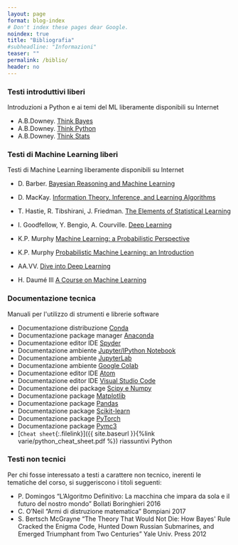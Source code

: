 ```yaml
---
layout: page
format: blog-index
# Don't index these pages dear Google.
noindex: true
title: "Bibliografia"
#subheadline: "Informazioni"
teaser: ""
permalink: /biblio/
header: no
---
```


### Testi introduttivi liberi
Introduzioni a Python e ai temi del ML liberamente disponibili su Internet

* A.B.Downey. [Think Bayes](http://greenteapress.com/wp/think-bayes/)
* A.B.Downey. [Think Python](http://greenteapress.com/wp/think-python-2e/)
* A.B.Downey. [Think Stats](http://greenteapress.com/wp/think-stats-2e/)

### Testi di Machine Learning liberi
Testi di Machine Learning liberamente disponibili su Internet 

* D. Barber. [Bayesian Reasoning and Machine Learning](http://web4.cs.ucl.ac.uk/staff/D.Barber/pmwiki/pmwiki.php?n=Brml.HomePage)

* D. MacKay. [Information Theory, Inference, and Learning Algorithms](http://www.inference.org.uk/itprnn/book.html)

* T. Hastie, R. Tibshirani, J. Friedman. [The Elements of Statistical Learning](https://web.stanford.edu/~hastie/ElemStatLearn/)

* I. Goodfellow, Y. Bengio, A. Courville. [Deep Learning](http://www.deeplearningbook.org/)

* K.P. Murphy [Machine Learning: a Probabilistic Perspective](https://probml.github.io/pml-book/book0.html)

* K.P. Murphy [Probabilistic Machine Learning: an Introduction](https://probml.github.io/pml-book/book1.html)

* AA.VV. [Dive into Deep Learning](https://d2l.ai)

* H. Daumé III [A Course on Machine Learning](http://ciml.info)

### Documentazione tecnica
Manuali per l'utilizzo di strumenti e librerie software

* Documentazione distribuzione [Conda](https://docs.conda.io/en/latest/)
* Documentazione package manager [Anaconda](https://docs.anaconda.com)
* Documentazione editor IDE [Spyder](https://docs.spyder-ide.org/current/index.html)
* Documentazione ambiente [Jupyter/IPython Notebook](https://jupyter-notebook-beginner-guide.readthedocs.io/en/latest/)
* Documentazione ambiente [JupyterLab](https://jupyterlab.readthedocs.io/en/stable/)
* Documentazione ambiente [Google Colab](https://colab.research.google.com/notebooks/welcome.ipynb?hl=it)
* Documentazione editor IDE [Atom](https://atom.io)
* Documentazione editor IDE [Visual Studio Code](https://code.visualstudio.com)
* Documentazione dei package [Scipy e Numpy](https://docs.scipy.org/doc/)
* Documentazione package [Matplotlib](https://matplotlib.org/users/index.html)
* Documentazione package [Pandas](https://pandas.pydata.org)
* Documentazione package [Scikit-learn](https://scikit-learn.org/stable/)
* Documentazione package [PyTorch](https://pytorch.org)
* Documentazione package [Pymc3](https://docs.pymc.io)
* [`Cheat sheet`{:.filelink}]({{ site.baseurl }}{%link varie/python_cheat_sheet.pdf %}) riassuntivi Python 



### Testi non tecnici
Per chi fosse interessato a testi a carattere non tecnico, inerenti le tematiche del corso, si suggeriscono i titoli seguenti:

* P. Domingos “L’Algoritmo Definitivo: La macchina che impara da sola e il futuro del nostro mondo” Bollati  Boringhieri 2016
* C. O’Neil “Armi di distruzione matematica”  Bompiani 2017
* S. Bertsch McGrayne “The Theory That Would Not Die: How Bayes' Rule Cracked the Enigma Code, Hunted Down Russian Submarines, and Emerged Triumphant from Two Centuries” Yale Univ. Press 2012